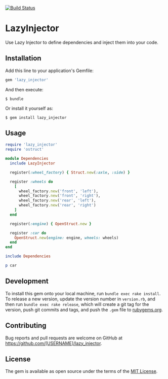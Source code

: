 [![Build Status](https://travis-ci.org/alexei-lexx/lazy-injector.svg?branch=master)](https://travis-ci.org/alexei-lexx/lazy-injector)

# LazyInjector

Use Lazy Injector to define dependencies and inject them into your code.

## Installation

Add this line to your application's Gemfile:

```ruby
gem 'lazy_injector'
```

And then execute:

    $ bundle

Or install it yourself as:

    $ gem install lazy_injector

## Usage

```ruby
require 'lazy_injector'
require 'ostruct'

module Dependencies
  include LazyInjector

  register(:wheel_factory) { Struct.new(:axle, :side) }

  register :wheels do
    [
      wheel_factory.new('front', 'left'),
      wheel_factory.new('front', 'right'),
      wheel_factory.new('rear', 'left'),
      wheel_factory.new('rear', 'right')
    ]
  end

  register(:engine) { OpenStruct.new }

  register :car do
    OpenStruct.new(engine: engine, wheels: wheels)
  end
end

include Dependencies

p car
```

## Development

To install this gem onto your local machine, run `bundle exec rake install`. To release a new version, update the version number in `version.rb`, and then run `bundle exec rake release`, which will create a git tag for the version, push git commits and tags, and push the `.gem` file to [rubygems.org](https://rubygems.org).

## Contributing

Bug reports and pull requests are welcome on GitHub at https://github.com/[USERNAME]/lazy_injector.


## License

The gem is available as open source under the terms of the [MIT License](http://opensource.org/licenses/MIT).
